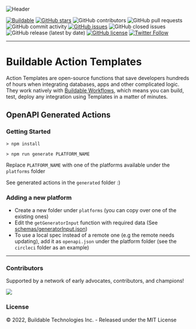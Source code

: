 ![Header](https://assets.buildable.dev/catalog/graphics/one-api-100-integrations.png)

[![Buildable](https://assets.buildable.dev/buildable-logos/powered-by-buildable.svg)](https://buildable.dev) [![GitHub stars](https://img.shields.io/github/stars/buildable/actions)](https://github.com/buildable/actions/stargazers) ![GitHub contributors](https://img.shields.io/github/contributors/buildable/actions) ![GitHub pull requests](https://img.shields.io/github/issues-pr-raw/buildable/actions) ![GitHub commit activity](https://img.shields.io/github/commit-activity/m/buildable/actions) [![GitHub issues](https://img.shields.io/github/issues/buildable/actions)](https://github.com/buildable/actions/issues) ![GitHub closed issues](https://img.shields.io/github/issues-closed/buildable/actions) ![GitHub release (latest by date)](https://img.shields.io/github/v/release/buildable/actions) [![GitHub license](https://img.shields.io/github/license/buildable/actions)](https://github.com/buildable/actions) [![Twitter Follow](https://img.shields.io/twitter/follow/BuildableHQ?style=social)](https://twitter.com/BuildableHQ)

---

# Buildable Action Templates

Action Templates are open-source functions that save developers hundreds of hours when integrating databases, apps and other complicated logic. They work natively with [Buildable Workflows](https://docs.buildable.dev/workflows/building-workflows), which means you can build, test, deploy any integration using Templates in a matter of minutes.

## OpenAPI Generated Actions

### Getting Started

`> npm install`

`> npm run generate PLATFORM_NAME`

Replace `PLATFORM_NAME` with one of the platforms available under the `platforms` folder

See generated actions in the `generated` folder :)

### Adding a new platform

- Create a new folder under `platforms` (you can copy over one of the existing ones)
- Edit the `getGeneratorInput` function with required data (See [schemas/generatorInput.json](schemas/generatorInput.json))
- To use a local spec instead of a remote one (e.g the remote needs updating), add it as `openapi.json` under the platform folder (see the `circleci` folder as an example)

<hr />

### Contributors

Supported by a network of early advocates, contributors, and champions!

<a href="https://github.com/buildable/actions/graphs/contributors">
  <img src="https://contrib.rocks/image?repo=buildable/actions" />
</a>

### License

© 2022, Buildable Technologies Inc. - Released under the MIT License
